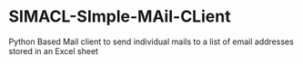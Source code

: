 # SIMACL-SImple-MAil-CLient
Python Based Mail client to send individual mails to a list of email addresses stored in an Excel sheet
